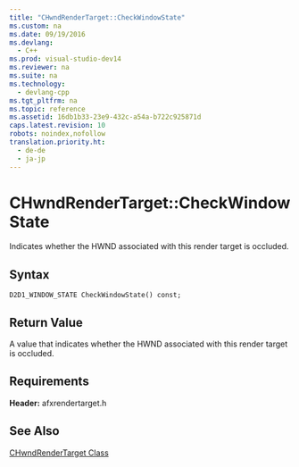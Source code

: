 ```yaml
---
title: "CHwndRenderTarget::CheckWindowState"
ms.custom: na
ms.date: 09/19/2016
ms.devlang: 
  - C++
ms.prod: visual-studio-dev14
ms.reviewer: na
ms.suite: na
ms.technology: 
  - devlang-cpp
ms.tgt_pltfrm: na
ms.topic: reference
ms.assetid: 16db1b33-23e9-432c-a54a-b722c925871d
caps.latest.revision: 10
robots: noindex,nofollow
translation.priority.ht: 
  - de-de
  - ja-jp
---
```

# CHwndRenderTarget::CheckWindowState
Indicates whether the HWND associated with this render target is occluded.  
  
## Syntax  
  
```  
D2D1_WINDOW_STATE CheckWindowState() const;  
```  
  
## Return Value  
 A value that indicates whether the HWND associated with this render target is occluded.  
  
## Requirements  
 **Header:** afxrendertarget.h  
  
## See Also  
 [CHwndRenderTarget Class](../vs140/CHwndRenderTarget-Class.md)